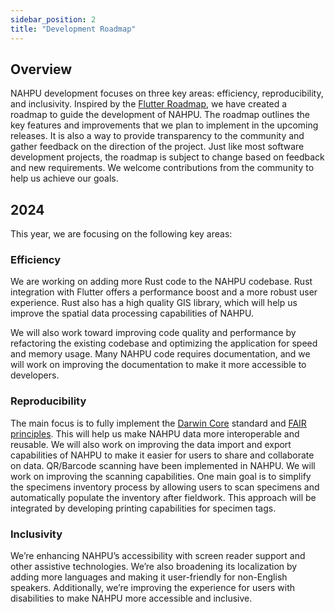 ```yaml
---
sidebar_position: 2
title: "Development Roadmap"
---
```


## Overview

NAHPU development focuses on three key areas: efficiency, reproducibility, and inclusivity. Inspired by the [Flutter Roadmap](https://github.com/flutter/flutter/wiki/Roadmap), we have created a roadmap to guide the development of NAHPU. The roadmap outlines the key features and improvements that we plan to implement in the upcoming releases. It is also a way to provide transparency to the community and gather feedback on the direction of the project. Just like most software development projects, the roadmap is subject to change based on feedback and new requirements. We welcome contributions from the community to help us achieve our goals.

## 2024

This year, we are focusing on the following key areas:

### Efficiency

We are working on adding more Rust code to the NAHPU codebase. Rust integration with Flutter offers a performance boost and a more robust user experience. Rust also has a high quality GIS library, which will help us improve the spatial data processing capabilities of NAHPU.

We will also work toward improving code quality and performance by refactoring the existing codebase and optimizing the application for speed and memory usage. Many NAHPU code requires documentation, and we will work on improving the documentation to make it more accessible to developers.

### Reproducibility

The main focus is to fully implement the [Darwin Core](https://dwc.tdwg.org/) standard and [FAIR principles](https://www.go-fair.org/fair-principles/). This will help us make NAHPU data more interoperable and reusable. We will also work on improving the data import and export capabilities of NAHPU to make it easier for users to share and collaborate on data. QR/Barcode scanning have been implemented in NAHPU. We will work on improving the scanning capabilities. One main goal is to simplify the specimens inventory process by allowing users to scan specimens and automatically populate the inventory after fieldwork. This approach will be integrated by developing printing capabilities for specimen tags.

### Inclusivity

We’re enhancing NAHPU’s accessibility with screen reader support and other assistive technologies. We’re also broadening its localization by adding more languages and making it user-friendly for non-English speakers. Additionally, we’re improving the experience for users with disabilities to make NAHPU more accessible and inclusive.
